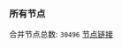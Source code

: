 ### 所有节点
合并节点总数: `30496`
[节点链接](https://github.com/qjlxg/586/raw/refs/heads/master/sub/sub_merge_base64.txt)


